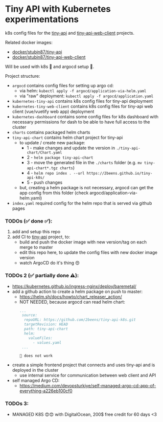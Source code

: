 # Tiny API with Kubernetes experimentations
k8s config files for the [tiny-api](https://github.com/2beens/tiny-api) and [tiny-api-web-client](https://github.com/2beens/tiny-api-web-client) projects.

Related docker images:
 - [docker/stubin87/tiny-api](https://hub.docker.com/repository/docker/stubin87/tiny-api)
 - [docker/stubin87/tiny-api-web-client](https://hub.docker.com/repository/docker/stubin87/tiny-api-web-client)

Will be used with k8s 🚢 and argocd setup 🦑.

Project structure:
 - `argocd` contains config files for setting up argo cd:
    - via helm: `kubectl apply -f argocd/application-via-helm.yaml`
    - via "raw" deployment: `kubectl apply -f argocd/application.yaml`
 - `kubernetes-tiny-api` contains k8s config files for tiny-api deployment
 - `kubernetes-tiny-web-client` contains k8s config files for tiny-api web client (vue/vuetify web app) deployment
 - `kubernetes-dashboard` contains some config files for k8s dashboard with necessary permissions for dash to be able to have full access to the cluster
 - `charts` contains packaged helm charts
 - `tiny-api-chart` contains helm chart project for tiny-api
    - to update / create new package:
       - 1 - make changes and update the version in `./tiny-api-chart/Chart.yaml`
       - 2 - `helm package tiny-api-chart`
       - 3 - move the generated file in the `./charts` folder (e.g. `mv tiny-api-chart*.tgz charts`)
       - 4 - `helm repo index . --url https://2beens.github.io/tiny-api-k8s/`
       - 5 - push changes
    - but, creating a helm package is not necessary, argocd can get the app config from this folder (check argocd/application-via-helm.yaml)
 - `index.yaml` required config for the helm repo that is served via github pages

### TODOs (✅ done ✅):
 1. add and setup this repo 
 2. add CI to [tiny-api](https://github.com/2beens/tiny-api) project, to:
    - build and push the docker image with new version/tag on each merge to master
    - edit this repo here, to update the config files with new docker image version
    - watch ArgoCD do it's thing 😍

### TODOs 2 (✅ partially done ⚠️):
 - https://kubernetes.github.io/ingress-nginx/deploy/baremetal/
 - add a github action to create a helm package on push to master:
   - https://helm.sh/docs/howto/chart_releaser_action/
   - NOT NEEDED, because argocd can read helm chart:
        ```yaml
        ...
         source:
          repoURL: https://github.com/2beens/tiny-api-k8s.git
          targetRevision: HEAD
          path: tiny-api-chart
          helm:
            valueFiles:
              - values.yaml
         ...
        ```
         🚨 does not work
 - create a simple frontend project that connects and uses tiny-api and is deployed in the cluster
   - use internal service for communication between web client and API
 - self managed Argo CD:
    - https://medium.com/devopsturkiye/self-managed-argo-cd-app-of-everything-a226eb100cf0

### TODOs 3:
 - MANAGED K8S 😍😍 with DigitalOcean, 200$ free credit for 60 days <3 
